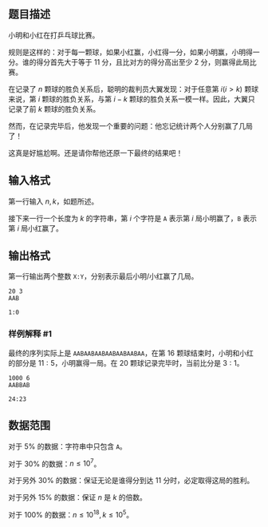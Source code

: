## 题目描述

小明和小红在打乒乓球比赛。

规则是这样的：对于每一颗球，如果小红赢，小红得一分，如果小明赢，小明得一分。谁的得分首先大于等于 $11$ 分，且比对方的得分高出至少 $2$ 分，则赢得此局比赛。

在记录了 $n$ 颗球的胜负关系后，聪明的裁判员大翼发现：对于任意第 $i(i>k)$ 颗球来说，第 $i$ 颗球的胜负关系，与第 $i-k$ 颗球的胜负关系一模一样。因此，大翼只记录了前 $k$ 颗球的胜负关系。

然而，在记录完毕后，他发现一个重要的问题：他忘记统计两个人分别赢了几局了！

这真是好尴尬啊。还是请你帮他还原一下最终的结果吧！

## 输入格式

第一行输入 $n,k$，如题所述。

接下来一行一个长度为 $k$ 的字符串，第 $i$ 个字符是 `A` 表示第 $i$ 局小明赢了，`B` 表示第 $i$ 局小红赢了。

## 输出格式

第一行输出两个整数 `X:Y`，分别表示最后小明/小红赢了几局。

```input1
20 3
AAB
```

```output1
1:0
```

### 样例解释 #1

最终的序列实际上是 `AABAABAABAABAABAABAA`，在第 $16$ 颗球结束时，小明和小红的部分是 $11:5$，小明赢得一局。在 $20$ 颗球记录完毕时，当前比分是 $3:1$。

```input2
1000 6
AABBAB
```

```output2
24:23
```

## 数据范围

对于 $5\%$ 的数据：字符串中只包含 `A`。

对于 $30\%$ 的数据：$n\leq 10^7$。

对于另外 $30\%$ 的数据：保证无论是谁得分到达 $11$ 分时，必定取得这局的胜利。

对于另外 $15\%$ 的数据：保证 $n$ 是 $k$ 的倍数。

对于 $100\%$ 的数据：$n\leq 10^{18},k\leq 10^5$。
